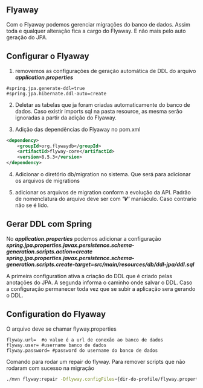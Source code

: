 ## Flyaway

Com o Flyaway podemos gerenciar migrações do banco de dados. Assim toda e 
qualquer alteração fica a cargo do Flyaway. E não mais pelo auto geração do JPA.

## Configurar o Flyaway

1. removemos as configurações de geração automática de DDL do arquivo 
***application.properties***
~~~
#spring.jpa.generate-ddl=true
#spring.jpa.hibernate.ddl-auto=create
~~~

2. Deletar as tabelas que ja foram criadas automaticamente do banco de dados. Caso
existir imports sql na pasta resource, as mesma serão ignoradas a partir da adição
do Flyaway.

3. Adição das dependências do Flyaway no pom.xml
~~~ xml
<dependency>
    <groupId>org.flywaydb</groupId>
    <artifactId>flyway-core</artifactId>
    <version>8.5.3</version>
</dependency>

~~~

4. Adicionar o diretório db/migration no sistema. Que será para adicionar os 
arquivos de migrations

5. adicionar os arquivos de migration conform a evolução da API. 
Padrão de nomenclatura do arquivo deve ser com ***'V'*** maniáculo. Caso contrario
não se é lido.

## Gerar DDL com Spring

No ***application.properties*** podemos adicionar a configuração
***spring.jpa.properties.javax.persistence.schema-generation.scripts.action=create***
***spring.jpa.properties.javax.persistence.schema-generation.scripts.create-target=src/main/resources/db/ddl-jpa/ddl.sql***


A primeira configuration ativa a criação do DDL que é criado pelas anotações
do JPA. A segunda informa o caminho onde salvar o DDL.
Caso a configuração permanecer toda vez que se subir a aplicação sera gerando o DDL.

## Configuration do Flyaway
  O arquivo deve se chamar flyway.properties

~~~ properties
flyway.url=  #o value é a url de conexão ao banco de dados
flyway.user= #username banco de dados
flyway.password= #password do username do banco de dados
~~~
Comando para rodar um repair do flyway. Para remover scripts que não rodaram com sucesso na migração

~~~ bash
./mvn flyway:repair -Dflyway.configFiles={dir-do-profile/flyway.properties}
~~~